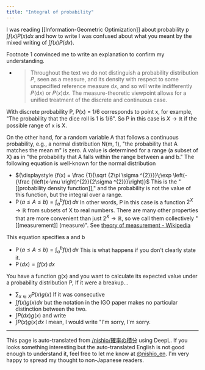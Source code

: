 ```yaml
---
title: "Integral of probability"
---
```


I was reading [[Information-Geometric Optimization]] about probability p
$\int f(x)P(x)dx$ and how to write
I was confused about what you meant by the mixed writing of $\int f(x) P(dx)$.

Footnote 1 convinced me to write an explanation to confirm my understanding.
- > Throughout the text we do not distinguish a probability distribution 𝑃, seen as a measure, and its density with respect to some unspecified reference measure d𝑥, and so will write indifferently 𝑃(d𝑥) or 𝑃(𝑥)d𝑥. The measure-theoretic viewpoint allows for a unified treatment of the discrete and continuous case.

With discrete probability P, P(x) = 1/6 corresponds to point x, for example, "The probability that the dice roll is 1 is 1/6".
So P in this case is $X \to \mathbb{R}$ if the possible range of x is X.

On the other hand, for a random variable A that follows a continuous probability, e.g., a normal distribution N(m, 1), "the probability that A matches the mean m" is zero.
A value is determined for a range (a subset of X) as in "the probability that A falls within the range between a and b."
The following equation is well-known for the normal distribution
- ${\displaystyle {f(x) = \frac {1}{\sqrt {2\pi \sigma ^{2}}}}\;\exp \left(-{\frac {\left(x-\mu \right)^{2}}{2\sigma ^{2}}}\right)}$
This is the "[[probability density function]]," and the probability is not the value of this function, but the integral over a range.
- ${\displaystyle \operatorname {P} (a\leq A \leq b)=\int _{a}^{b}f(x)\,dx}$
In other words, P in this case is a function $2^X \to \mathbb{R}$ from subsets of X to real numbers. There are many other properties that are more convenient than just $2^X \to \mathbb{R}$, so we call them collectively "[[measurement]] (measure)". See [theory of measurement - Wikipedia](https://ja.wikipedia.org/wiki/%E6%B8%AC%E5%BA%A6%E8%AB%96)

This equation specifies a and b
- ${\displaystyle \operatorname {P} (a\leq A \leq b)=\int _{a}^{b}f(x)\,dx}$
This is what happens if you don't clearly state it.
- ${\displaystyle \operatorname {P} (dx)=\int f(x)\,dx}$

You have a function g(x) and you want to calculate its expected value under a probability distribution P,
If it were a breakup...
- $\sum_{x\in X} P(x)g(x)$
If it was consecutive
- $\int f(x)g(x) dx$
but the notation in the IGO paper makes no particular distinction between the two.
- $\int P(dx)g(x)$
and write
- $\int P(x)g(x)dx$
I mean, I would write "I'm sorry, I'm sorry.

---
This page is auto-translated from [/nishio/確率の積分](https://scrapbox.io/nishio/確率の積分) using DeepL. If you looks something interesting but the auto-translated English is not good enough to understand it, feel free to let me know at [@nishio_en](https://twitter.com/nishio_en). I'm very happy to spread my thought to non-Japanese readers.